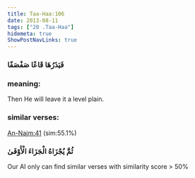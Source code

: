 ```yaml
---
title: Taa-Haa:106
date: 2013-08-11
tags: ["20 .Taa-Haa"]
hidemeta: true 
ShowPostNavLinks: true 
---
```

### فَيَذَرُهَا قَاعًا صَفْصَفًا
### meaning: 
Then He will leave it a level plain.
### similar verses: 

[An-Najm:41](/53/41) (sim:55.1%)

### ثُمَّ يُجْزَاهُ الْجَزَاءَ الْأَوْفَىٰ

Our AI only can find similar verses with similarity score > 50% 



